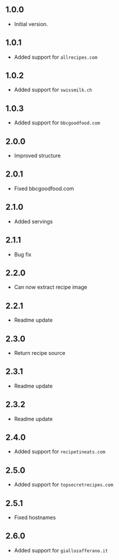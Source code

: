 ## 1.0.0

- Initial version.

## 1.0.1

- Added support for `allrecipes.com`

## 1.0.2

- Added support for `swissmilk.ch`

## 1.0.3

- Added support for `bbcgoodfood.com`

## 2.0.0

- Improved structure

## 2.0.1

- Fixed bbcgoodfood.com

## 2.1.0

- Added servings

## 2.1.1

- Bug fix

## 2.2.0

- Can now extract recipe image

## 2.2.1

- Readme update

## 2.3.0

- Return recipe source

## 2.3.1

- Readme update

## 2.3.2

- Readme update

## 2.4.0

- Added support for `recipetineats.com`

## 2.5.0

- Added support for `topsecretrecipes.com`

## 2.5.1

- Fixed hostnames

## 2.6.0

- Added support for `giallozafferano.it`